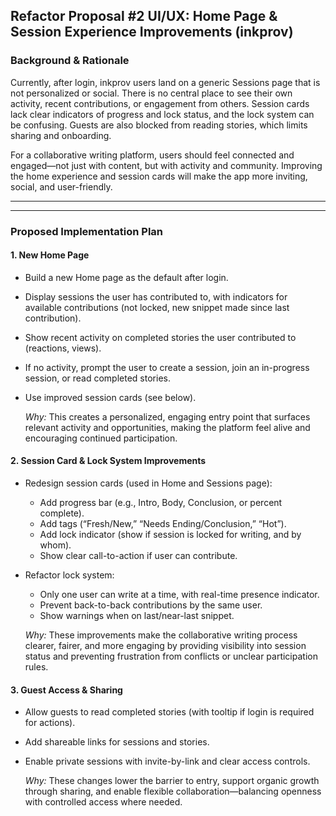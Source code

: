 ## Refactor Proposal #2 UI/UX: Home Page & Session Experience Improvements (inkprov)

### Background & Rationale

Currently, after login, inkprov users land on a generic Sessions page that is not personalized or social. There is no central place to see their own activity, recent contributions, or engagement from others. Session cards lack clear indicators of progress and lock status, and the lock system can be confusing. Guests are also blocked from reading stories, which limits sharing and onboarding.

For a collaborative writing platform, users should feel connected and engaged—not just with content, but with activity and community. Improving the home experience and session cards will make the app more inviting, social, and user-friendly.

---

---

### Proposed Implementation Plan

#### 1. New Home Page

- Build a new Home page as the default after login.
- Display sessions the user has contributed to, with indicators for available contributions (not locked, new snippet made since last contribution).
- Show recent activity on completed stories the user contributed to (reactions, views).
- If no activity, prompt the user to create a session, join an in-progress session, or read completed stories.
- Use improved session cards (see below).

  _Why:_ This creates a personalized, engaging entry point that surfaces relevant activity and opportunities, making the platform feel alive and encouraging continued participation.

#### 2. Session Card & Lock System Improvements

- Redesign session cards (used in Home and Sessions page):
  - Add progress bar (e.g., Intro, Body, Conclusion, or percent complete).
  - Add tags (“Fresh/New,” “Needs Ending/Conclusion,” “Hot”).
  - Add lock indicator (show if session is locked for writing, and by whom).
  - Show clear call-to-action if user can contribute.
- Refactor lock system:

  - Only one user can write at a time, with real-time presence indicator.
  - Prevent back-to-back contributions by the same user.
  - Show warnings when on last/near-last snippet.

  _Why:_ These improvements make the collaborative writing process clearer, fairer, and more engaging by providing visibility into session status and preventing frustration from conflicts or unclear participation rules.

#### 3. Guest Access & Sharing

- Allow guests to read completed stories (with tooltip if login is required for actions).
- Add shareable links for sessions and stories.
- Enable private sessions with invite-by-link and clear access controls.

  _Why:_ These changes lower the barrier to entry, support organic growth through sharing, and enable flexible collaboration—balancing openness with controlled access where needed.
